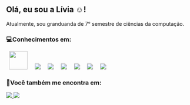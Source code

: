 ## Olá, eu sou a Lívia ☺️!

Atualmente, sou granduanda de 7° semestre de ciências da computação.

### **💻Conhecimentos em:**

<div style "display: "inline">
 &nbsp;&nbsp;<img width='50' height='50' src="https://cdn.jsdelivr.net/gh/devicons/devicon/icons/python/python-original.svg" />&nbsp;&nbsp;
 &nbsp;&nbsp;<img  src="https://img.shields.io/badge/html5-%23E34F26.svg?style=for-the-badge&logo=html5&logoColor=white" />&nbsp;&nbsp;  
 &nbsp;&nbsp;<img src="https://img.shields.io/badge/css3-%231572B6.svg?style=for-the-badge&logo=css3&logoColor=white" />&nbsp;&nbsp;   
 &nbsp;&nbsp;<img src="https://github.com/livimaria/liviamaria/assets/126735172/0aa02f14-9dfd-4910-b7ba-94623c667079" />&nbsp;&nbsp;
 &nbsp;&nbsp;<img src="https://img.shields.io/badge/Linux-000000?style=for-the-badge&logo=linux&logoColor=white" />&nbsp;&nbsp;
 &nbsp;&nbsp;<img src="https://img.shields.io/badge/Power%20BI-F2C811?style=for-the-badge&logo=powerbi&logoColor=black" />&nbsp;&nbsp;
 &nbsp;&nbsp;<img src="https://img.shields.io/badge/Java-red?style=for-the-badge&logo=java&logoColor=white" />&nbsp;&nbsp;
</div>

     
### **📱Você também me encontra em:**
<a href="https://www.linkedin.com/in/livia-maria-361baa251">
<img src="https://img.shields.io/badge/linkedin-%230077B5.svg?style=for-the-badge&logo=linkedin&logoColor=white)https://img.shields.io/badge/linkedin-%230077B5.svg?style=for-the-badge&logo=linkedin&logoColor=white"/>
</a>
<a href="https://instagram.com/liviamariamps_?igshid=OGQ5ZDc2ODk2ZA%3D%3D&utm_source=qr">
<img src="https://img.shields.io/badge/Instagram-%23E4405F.svg?style=for-the-badge&logo=Instagram&logoColor=white"/>
</a>


          
